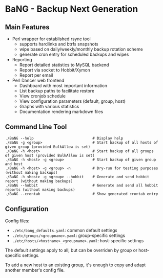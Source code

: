   BaNG - Backup Next Generation
=================================

 Main Features
---------------

  * Perl wrapper for established rsync tool
    * supports hardlinks and btrfs snapshots
    * wipe based on daily/weekly/monthly backup rotation scheme
    * generate cron entry for scheduled backups and wipes
  * Reporting
    * Report detailed statistics to MySQL backend
    * Report via socket to Hobbit/Xymon
    * Report per email
  * Perl Dancer web frontend
    * Dashboard with most important information
    * List backup paths to facilitate restore
    * View cronjob schedule
    * View configuration parameters (default, group, host)
    * Graphs with various statistics
    * Documentation rendering markdown files


 Command Line Tool
-------------------

    ./BaNG --help                           # Display help
    ./BaNG -g <group>                       # Start backup of all hosts of given group (provided BulkAllow is set)
    ./BaNG -h <host>                        # Start backup of all groups of given host (provided BulkAllow is set)
    ./BaNG -h <host> -g <group>             # Start backup of given group and host
    ./BaNG -h <host> -g <group> -n          # Dry-run for testing purposes (without making backups)
    ./BaNG -h <host> -g <group> --hobbit    # Generate and send hobbit report (without making backups)
    ./BaNG --hobbit                         # Generate and send all hobbit reports (without making backups)
    ./BaNG --crontab                        # Show generated crontab entry


 Configuration
---------------

Config files:

  * ```./etc/bang_defaults.yaml```: common default settings
  * ```./etc/groups/<groupname>.yaml```: group-specific settings
  * ```./etc/hosts/<hostname>_<groupname>.yaml```: host-specific settings

The default settings apply to all, but can be overriden by group or host-specific settings.

To add a new host to an existing group, it's enough to copy and adapt another member's config file.
